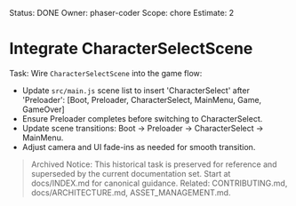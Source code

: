 Status: DONE
Owner: phaser-coder
Scope: chore
Estimate: 2

# Integrate CharacterSelectScene

Task: Wire `CharacterSelectScene` into the game flow:
  - Update `src/main.js` scene list to insert 'CharacterSelect' after 'Preloader':
      [Boot, Preloader, CharacterSelect, MainMenu, Game, GameOver]
  - Ensure Preloader completes before switching to CharacterSelect.
  - Update scene transitions: Boot → Preloader → CharacterSelect → MainMenu.
  - Adjust camera and UI fade-ins as needed for smooth transition.
> Archived Notice: This historical task is preserved for reference and superseded by the current documentation set. Start at docs/INDEX.md for canonical guidance. Related: CONTRIBUTING.md, docs/ARCHITECTURE.md, ASSET_MANAGEMENT.md.
